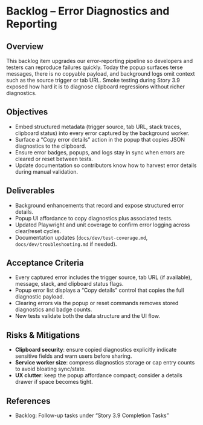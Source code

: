# Backlog – Error Diagnostics and Reporting

## Overview

This backlog item upgrades our error-reporting pipeline so developers and
testers can reproduce failures quickly. Today the popup surfaces terse messages,
there is no
copyable payload, and background logs omit context such as the source trigger or
tab URL. Smoke testing during Story 3.9 exposed how hard it is to diagnose
clipboard regressions without richer diagnostics.

## Objectives

- Embed structured metadata (trigger source, tab URL, stack traces, clipboard
  status) into every error captured by the background worker.
- Surface a “Copy error details” action in the popup that copies JSON
  diagnostics to the clipboard.
- Ensure error badges, popups, and logs stay in sync when errors are cleared or
  reset between tests.
- Update documentation so contributors know how to harvest error details during
  manual validation.

## Deliverables

- Background enhancements that record and expose structured error details.
- Popup UI affordance to copy diagnostics plus associated tests.
- Updated Playwright and unit coverage to confirm error logging across
  clear/reset cycles.
- Documentation updates (`docs/dev/test-coverage.md`,
  `docs/dev/troubleshooting.md` if needed).

## Acceptance Criteria

- Every captured error includes the trigger source, tab URL (if available),
  message, stack, and clipboard status flags.
- Popup error list displays a “Copy details” control that copies the full
  diagnostic payload.
- Clearing errors via the popup or reset commands removes stored diagnostics and
  badge counts.
- New tests validate both the data structure and the UI flow.

## Risks & Mitigations

- **Clipboard security**: ensure copied diagnostics explicitly indicate
  sensitive fields and warn users before sharing.
- **Service worker size**: compress diagnostics storage or cap entry counts to
  avoid bloating sync/state.
- **UX clutter**: keep the popup affordance compact; consider a details drawer
  if space becomes tight.

## References

- Backlog: Follow-up tasks under “Story 3.9 Completion Tasks”

